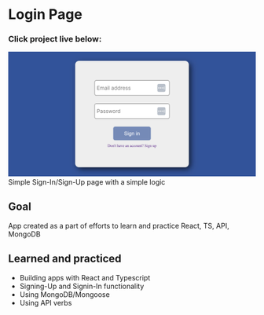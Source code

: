 # Login Page
### Click project live below:
[![Login Page cover](https://raw.githubusercontent.com/will-s-205/will-s-205.github.io/main/fcc-portfolio/img/2023-07-02%20login.jpg)](https://login.rigo205.repl.co/)
Simple Sign-In/Sign-Up page with a simple logic
## Goal
App created as a part of efforts to learn and practice React, TS, API, MongoDB
## Learned and practiced
* Building apps with React and Typescript
* Signing-Up and Signin-In functionality
* Using MongoDB/Mongoose
* Using API verbs
